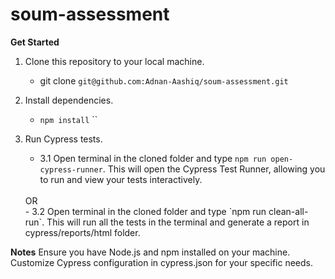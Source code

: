 # soum-assessment

**Get Started**

1. Clone this repository to your local machine.
    - git clone `git@github.com:Adnan-Aashiq/soum-assessment.git`

2. Install dependencies.
    - `npm install` ``

3. Run Cypress tests.

    - 3.1 Open terminal in the cloned folder and type `npm run open-cypress-runner`. This will open the Cypress Test Runner, allowing you to run and view your tests interactively.
    <br>
    OR
    <br>
    - 3.2 Open terminal in the cloned folder and type `npm run clean-all-run`. This will run all the tests in the terminal and generate a report
    in cypress/reports/html folder.


**Notes**
Ensure you have Node.js and npm installed on your machine.
Customize Cypress configuration in cypress.json for your specific needs.
